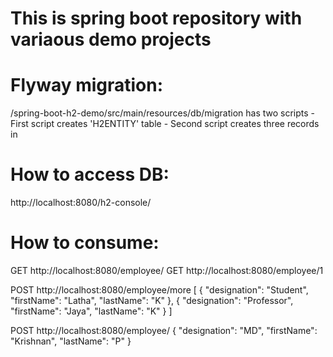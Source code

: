 # This is spring boot repository with variaous demo projects

# Flyway migration:
/spring-boot-h2-demo/src/main/resources/db/migration has two scripts
	- First script creates 'H2ENTITY' table 
	- Second script creates three records in 

# How to access DB:
http://localhost:8080/h2-console/

# How to consume:
GET http://localhost:8080/employee/
GET http://localhost:8080/employee/1

POST http://localhost:8080/employee/more
[
	{
	"designation": "Student",
	"firstName": "Latha",
	"lastName": "K"
	},
	{
	"designation": "Professor",
	"firstName": "Jaya",
	"lastName": "K"
	}
]

POST http://localhost:8080/employee/
{
    "designation": "MD",
    "firstName": "Krishnan",
    "lastName": "P"
}


